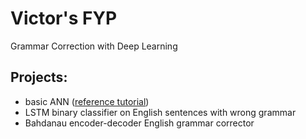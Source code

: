 # Victor's FYP

Grammar Correction with Deep Learning

## Projects:
- basic ANN ([reference tutorial](https://www.tensorflow.org/tutorials/mnist/beginners/))
- LSTM binary classifier on English sentences with wrong grammar
- Bahdanau encoder-decoder English grammar corrector

